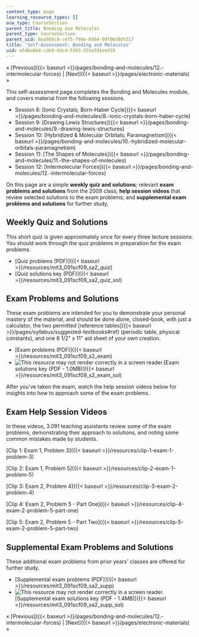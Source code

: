 ```yaml
---
content_type: page
learning_resource_types: []
ocw_type: CourseSection
parent_title: Bonding and Molecules
parent_type: CourseSection
parent_uid: 6ea956c8-cef5-f99e-6904-09f06d8d5317
title: 'Self-Assessment: Bonding and Molecules'
uid: e546abb4-cde9-4dcd-5383-555e591eed18
---
```


« [Previous]({{< baseurl >}}/pages/bonding-and-molecules/12.-intermolecular-forces) | [Next]({{< baseurl >}}/pages/electronic-materials) »

This self-assessment page completes the Bonding and Molecules module, and covers material from the following sessions.

*   Session 8: [Ionic Crystals; Born-Haber Cycle]({{< baseurl >}}/pages/bonding-and-molecules/8.-ionic-crystals-born-haber-cycle)
*   Session 9: [Drawing Lewis Structures]({{< baseurl >}}/pages/bonding-and-molecules/9.-drawing-lewis-structures)
*   Session 10: [Hybridized & Molecular Orbitals; Paramagnetism]({{< baseurl >}}/pages/bonding-and-molecules/10.-hybridized-molecular-orbitals-paramagnetism)
*   Session 11: [The Shapes of Molecules]({{< baseurl >}}/pages/bonding-and-molecules/11.-the-shapes-of-molecules)
*   Session 12: [Intermolecular Forces]({{< baseurl >}}/pages/bonding-and-molecules/12.-intermolecular-forces)

On this page are a simple **weekly quiz and solutions**; relevant **exam problems and solutions** from the 2009 class; **help session videos** that review selected solutions to the exam problems; and **supplemental exam problems and solutions** for further study.

Weekly Quiz and Solutions
-------------------------

This short quiz is given approximately once for every three lecture sessions. You should work through the quiz problems in preparation for the exam problems.

*   [Quiz problems (PDF)]({{< baseurl >}}/resources/mit3_091scf09_sa2_quiz)
*   [Quiz solutions key (PDF)]({{< baseurl >}}/resources/mit3_091scf09_sa2_quiz_sol)

Exam Problems and Solutions
---------------------------

These exam problems are intended for you to demonstrate your personal mastery of the material, and should be done alone, closed-book, with just a calculator, the two permitted [reference tables]({{< baseurl >}}/pages/syllabus/suggested-textbooks#ref) (periodic table, physical constants), and one 8 1/2" x 11" aid sheet of your own creation.

*   [Exam problems (PDF)]({{< baseurl >}}/resources/mit3_091scf09_s2_exam)
*   ![This resource may not render correctly in a screen reader.](/images/inacessible.gif)[Exam solutions key (PDF - 1.0MB)]({{< baseurl >}}/resources/mit3_091scf09_s2_exam_sol)

After you've taken the exam, watch the help session videos below for insights into how to approach some of the exam problems.

Exam Help Session Videos
------------------------

In these videos, 3.091 teaching assistants review some of the exam problems, demonstrating their approach to solutions, and noting some common mistakes made by students.

[Clip 1: Exam 1, Problem 3]({{< baseurl >}}/resources/clip-1-exam-1-problem-3)

[Clip 2: Exam 1, Problem 5]({{< baseurl >}}/resources/clip-2-exam-1-problem-5)

[Clip 3: Exam 2, Problem 4]({{< baseurl >}}/resources/clip-3-exam-2-problem-4)

[Clip 4: Exam 2, Problem 5 - Part One]({{< baseurl >}}/resources/clip-4-exam-2-problem-5-part-one)

[Clip 5: Exam 2, Problem 5 - Part Two]({{< baseurl >}}/resources/clip-5-exam-2-problem-5-part-two)

Supplemental Exam Problems and Solutions
----------------------------------------

These additional exam problems from prior years' classes are offered for further study.

*   [Supplemental exam problems (PDF)]({{< baseurl >}}/resources/mit3_091scf09_sa2_supp)
*   ![This resource may not render correctly in a screen reader.](/images/inacessible.gif)[Supplemental exam solutions key (PDF - 1.4MB)]({{< baseurl >}}/resources/mit3_091scf09_sa2_supp_sol)

« [Previous]({{< baseurl >}}/pages/bonding-and-molecules/12.-intermolecular-forces) | [Next]({{< baseurl >}}/pages/electronic-materials) »